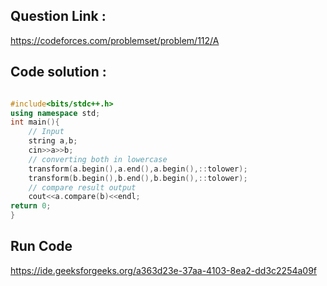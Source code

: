 ## Question Link :

https://codeforces.com/problemset/problem/112/A

## Code solution :

```cpp

#include<bits/stdc++.h>
using namespace std;
int main(){
    // Input
    string a,b;
    cin>>a>>b;
    // converting both in lowercase
    transform(a.begin(),a.end(),a.begin(),::tolower);
    transform(b.begin(),b.end(),b.begin(),::tolower);
    // compare result output
    cout<<a.compare(b)<<endl;
return 0;
}

```
## Run Code
https://ide.geeksforgeeks.org/a363d23e-37aa-4103-8ea2-dd3c2254a09f
